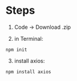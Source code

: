 # Steps
1. Code -> Download .zip

2. in Terminal:
```
npm init

```

3. install axios:
```
npm install axios

```

